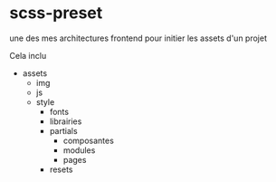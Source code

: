 # scss-preset
une des mes architectures frontend pour initier les assets d'un projet

Cela inclu
  - assets
    - img
    - js
    - style
      - fonts
      - librairies
      - partials
        - composantes
        - modules
        - pages
      - resets
